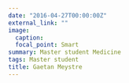 ```yaml
---
date: "2016-04-27T00:00:00Z"
external_link: ""
image:
  caption: 
  focal_point: Smart
summary: Master student Medicine
tags: Master student 
title: Gaetan Meystre
---
```

